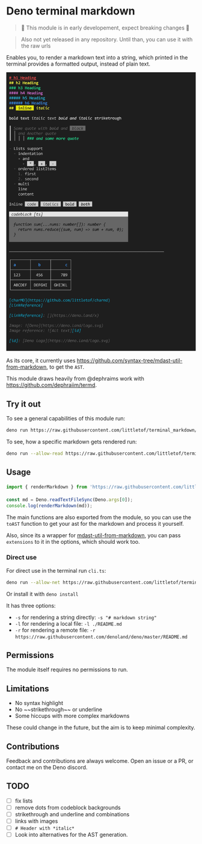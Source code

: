 # Deno terminal markdown

> 🚧 This module is in early developement, expect breaking changes 🚧

> Also not yet released in any repository. Until than, you can use it with the raw urls

Enables you, to render a markdown text into a string, which printed in the terminal provides a formatted output, instead of plain text.

![Showcase](docs/showcase.png)

As its core, it currently uses <https://github.com/syntax-tree/mdast-util-from-markdown>, to get the `AST`.

This module draws heavily from @dephraims work with <https://github.com/dephraiim/termd>.

## Try it out

To see a general capabilities of this module run:

```bash
deno run https://raw.githubusercontent.com/littletof/terminal_markdown/master/example.ts
```

To see, how a specific markdown gets rendered run:

```bash
deno run --allow-read https://raw.githubusercontent.com/littletof/terminal_markdown/master/example.ts ./README.md
```

## Usage

```ts
import { renderMarkdown } from 'https://raw.githubusercontent.com/littletof/terminal_markdown/master/mod.ts';

const md = Deno.readTextFileSync(Deno.args[0]);
console.log(renderMarkdown(md));
```

The main functions are also exported from the module, so you can use the `toAST` function to get your ast for the markdown and process it yourself.

Also, since its a wrapper for [mdast-util-from-markdown](https://github.com/syntax-tree/mdast-util-from-markdown), you can pass `extensions` to it in the options, which should work too.

### Direct use

For direct use in the terminal run `cli.ts`:

```bash
deno run --allow-net https://raw.githubusercontent.com/littletof/terminal_markdown/master/cli.ts -r https://raw.githubusercontent.com/denoland/deno/master/README.md
```

Or install it with `deno install`

It has three options:

- `-s` for rendering a string directly: `-s "# markdown string"`
- `-l` for rendering a local file: `-l ./README.md`
- `-r` for rendering a remote file: `-r https://raw.githubusercontent.com/denoland/deno/master/README.md`

## Permissions

The module itself requires no permissions to run.

## Limitations

- No syntax highlight
- No \~\~strikethrough\~\~ or underline
- Some hiccups with more complex markdowns

These could change in the future, but the aim is to keep minimal complexity.

## Contributions

Feedback and contributions are always welcome. Open an issue or a PR, or contact me on the Deno discord.

## TODO

- [ ] fix lists
- [ ] remove dots from codeblock backgrounds
- [ ] strikethrough and underline and combinations
- [ ] links with images
- [ ] ```# Header with *italic*```
- [ ] Look into alternatives for the AST generation.
